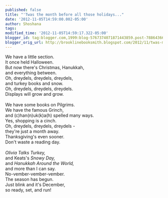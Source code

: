 ```yaml
---
published: false
title: "'Twas the month before all those holidays..."
date: '2012-11-05T14:59:00.002-05:00'
author: Shoshana
tags: 
modified_time: '2012-11-05T14:59:17.322-05:00'
blogger_id: tag:blogger.com,1999:blog-5767374071871443859.post-7886436645516272182
blogger_orig_url: http://brooklinebooksmith.blogspot.com/2012/11/twas-month-before-all-those-holidays.html
---
```


We have a little section.<br />It once held Halloween.<br />But now there's Christmas, Hanukkah,<br />and everything between.<br />Oh, dreydels, dreydels, dreydels,<br />and turkey books and snow.<br />Oh, dreydels, dreydels, dreydels.<br />Displays will grow and grow.<br /><br />We have&nbsp;some books on Pilgrims.<br />We have the&nbsp;famous Grinch,<br />and (c)han(n)uk(k)a(h) spelled many ways.<br />Yes, shopping is a cinch.<br />Oh, dreydels, dreydels, dreydels - <br />they're just a month away.<br />Thanksgiving's even sooner.<br />Don't waste a reading day.<br /><br /><em>Olivia Talks Turkey,</em><br />and Keats's <em>Snowy Day,</em><br />and <em>Hanukkah Around the World,</em><br />and more than I can say.<br />No-vember-vember-vember.<br />The season has begun.<br />Just blink and it's December,<br />so ready, set, and run!<br /><br />